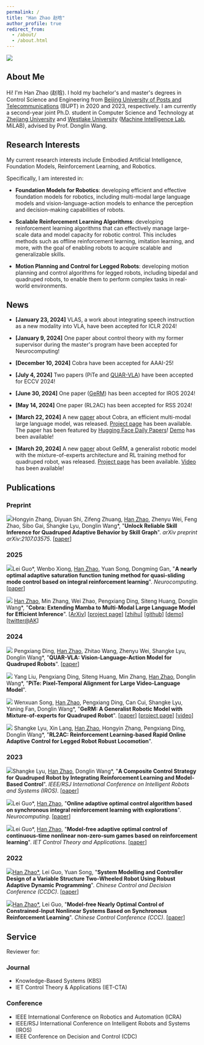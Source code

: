```yaml
---
permalink: /
title: "Han Zhao 赵晗"
author_profile: true
redirect_from: 
  - /about/
  - /about.html
---
```


<a href="https://hits.seeyoufarm.com"><img src="https://hits.seeyoufarm.com/api/count/incr/badge.svg?url=https%3A%2F%2Fh-zhao1997.github.io&count_bg=%2379C83D&title_bg=%23555555&icon=&icon_color=%23E7E7E7&title=hits+today%2Ftotal&edge_flat=false"/></a>

<h2 id='about'>About Me</h2>

Hi! I'm Han Zhao (赵晗). I hold my bachelor's and master's degrees in Control Science and Engineering from <a href="https://www.bupt.edu.cn/">Beijing University of Posts and Telecommunications</a> (BUPT) in 2020 and 2023, respectively. I am currently a second-year joint Ph.D. student in Computer Science and Technology at <a href="https://www.zju.edu.cn/">Zhejiang University</a> and <a href="https://www.westlake.edu.cn/">Westlake University</a> (<a href="https://milab.westlake.edu.cn/">Machine Intelligence Lab</a>, MiLAB), advised by Prof. Donglin Wang. 


<h2 id='research-interests'>Research Interests</h2>
My current research interests include Embodied Artificial Intelligence, Foundation Models, Reinforcement Learning, and Robotics. 

Specifically, I am interested in:
- **Foundation Models for Robotics**: developing efficient and effective foundation models for robotics, including multi-modal large language models and vision-language-action models to enhance the perception and decision-making capabilities of robots.

- **Scalable Reinforcement Learning Algorithms**: developing reinforcement learning algorithms that can effectively manage large-scale data and model capacity for robotic control. This includes methods such as offline reinforcement learning, imitation learning, and more, with the goal of enabling robots to acquire scalable and generalizable skills.

- **Motion Planning and Control for Legged Robots**: developing motion planning and control algorithms for legged robots, including bipedal and quadruped robots, to enable them to perform complex tasks in real-world environments.


<h2 id='news'>News</h2>

* **[January 23, 2024]** VLAS, a work about integrating speech instruction as a new modality into VLA, have been accepted for ICLR 2024!

* **[January 9, 2024]** One paper about control theory with my former supervisor during the master's program have been accepted for Neurocomputing!

* **[December 10, 2024]** Cobra have been accepted for AAAI-25!

* **[July 4, 2024]** Two papers (PiTe and [QUAR-VLA](https://arxiv.org/abs/2312.14457)) have been accepted for ECCV 2024!

* **[June 30, 2024]** One paper ([GeRM](https://arxiv.org/abs/2403.13358)) has been accepted for IROS 2024!

* **[May 14, 2024]** One paper (RL2AC) has been accepted for RSS 2024!

* **[March 22, 2024]** A new [paper](https://arxiv.org/abs/2403.14520) about Cobra, an efficient multi-modal large language model, was released. [Project page](https://sites.google.com/view/cobravlm) has been available. The paper has been featured by [Hugging Face Daily Papers](https://huggingface.co/papers?date=2024-03-22)! [Demo](https://huggingface.co/spaces/han1997/cobra) has been available!

* **[March 20, 2024]** A new [paper](https://arxiv.org/abs/2403.13358) about GeRM, a generalist robotic model with the mixture-of-experts architecture and RL training method for quadruped robot, was released. [Project page](https://songwxuan.github.io/GeRM/) has been available. [Video](https://www.youtube.com/watch?v=tjgIxsXW0JU) has been available!


<h2 id='publications'>Publications</h2>

### Preprint

<a href="https://arxiv.org/abs/2311.06015" target="_blank"><img src="https://img.shields.io/badge/arXiv-2311.06015-B31B1B?style=for-the-badge"></a>Hongyin Zhang, Diyuan Shi, Zifeng Zhuang, <u>Han Zhao</u>, Zhenyu Wei, Feng Zhao, Sibo Gai, Shangke Lyu, Donglin Wang\*, &quot;**Unlock Reliable Skill Inference for Quadruped Adaptive Behavior by Skill Graph**&quot;. *arXiv preprint arXiv:2107.03575*. [[paper](https://arxiv.org/abs/2311.06015)]

### 2025
<a href="https://www.sciencedirect.com/science/article/pii/S0925231225000359?via%3Dihub" target="_blank"><img src="https://img.shields.io/badge/Neuro-2025-green?style=for-the-badge"></a>Lei Guo\*, Wenbo Xiong, <u>Han Zhao</u>, Yuan Song, Dongming Gan, &quot;**A nearly optimal adaptive saturation function tuning method for quasi-sliding mode control based on integral reinforcement learning**&quot;. *Neurocomputing*. [[paper](https://www.sciencedirect.com/science/article/pii/S0925231225000359?via%3Dihub)]

<a href="https://arxiv.org/abs/2403.14520" target="_blank"><img src="https://img.shields.io/badge/AAAI-2025-blue?style=for-the-badge"></a> <u>Han Zhao</u>, Min Zhang, Wei Zhao, Pengxiang Ding, Siteng Huang, Donglin Wang\*, &quot;**Cobra: Extending Mamba to Multi-Modal Large Language Model for Efficient Inference**&quot;. [[ArXiv](https://arxiv.org/pdf/2403.14520.pdf)] [[project page](https://sites.google.com/view/cobravlm)] [[zhihu](https://zhuanlan.zhihu.com/p/688544752)] [[github](https://github.com/h-zhao1997/cobra)] [[demo](https://huggingface.co/spaces/han1997/cobra)] [[twitter@AK](https://twitter.com/_akhaliq/status/1771033002748837953?t=6S4PVZXg6GcXqi_-PFzipw&s=19)]

### 2024
<a href="https://arxiv.org/abs/2312.14457" target="_blank"><img src="https://img.shields.io/badge/ECCV-2024-blue?style=for-the-badge"></a> Pengxiang Ding, <u>Han Zhao</u>, Zhitao Wang, Zhenyu Wei, Shangke Lyu, Donglin Wang\*, &quot;**QUAR-VLA: Vision-Language-Action Model for Quadruped Robots**&quot;. [[paper](https://arxiv.org/abs/2312.14457)]

<a target="_blank"><img src="https://img.shields.io/badge/ECCV-2024-blue?style=for-the-badge"></a> Yang Liu, Pengxiang Ding, Siteng Huang, Min Zhang, <u>Han Zhao</u>, Donglin Wang\*, &quot;**PiTe: Pixel-Temporal Alignment for Large Video-Language Model**&quot;.

<a href="https://arxiv.org/abs/2403.13358" target="_blank"><img src="https://img.shields.io/badge/IROS-2024-blue?style=for-the-badge"></a> Wenxuan Song, <u>Han Zhao</u>, Pengxiang Ding, Can Cui, Shangke Lyu, Yaning Fan, Donglin Wang\*, &quot;**GeRM: A Generalist Robotic Model with Mixture-of-experts for Quadruped Robot**&quot;. [[paper](https://arxiv.org/abs/2403.13358)] [[project page](https://songwxuan.github.io/GeRM/)] [[video](https://www.youtube.com/watch?v=tjgIxsXW0JU)]

<a target="_blank"><img src="https://img.shields.io/badge/RSS-2024-blue?style=for-the-badge"></a> Shangke Lyu, Xin Lang, <u>Han Zhao</u>, Hongyin Zhang, Pengxiang Ding, Donglin Wang\*, &quot;**RL2AC: Reinforcement Learning-based Rapid Online Adaptive Control for Legged Robot Robust Locomotion**&quot;.

### 2023
<a href="https://ieeexplore.ieee.org/document/10341908/" target="_blank"><img src="https://img.shields.io/badge/IROS-2023-blue?style=for-the-badge"></a>Shangke Lyu, <u>Han Zhao</u>, Donglin Wang\*, &quot;**A Composite Control Strategy for Quadruped Robot by Integrating Reinforcement Learning and Model-Based Control**&quot;. *IEEE/RSJ International Conference on Intelligent Robots and Systems (IROS)*. [[paper](https://ieeexplore.ieee.org/document/10341908/)]

<a href="https://www.sciencedirect.com/science/article/abs/pii/S092523122201431X/" target="_blank"><img src="https://img.shields.io/badge/Neuro-2023-green?style=for-the-badge"></a>Lei Guo\*, <u>Han Zhao</u>, &quot;**Online adaptive optimal control algorithm based on synchronous integral reinforcement learning with explorations**&quot;. *Neurocomputing*. [[paper](https://www.sciencedirect.com/science/article/abs/pii/S092523122201431X/)]

<a href="https://ietresearch.onlinelibrary.wiley.com/doi/full/10.1049/cth2.12376/" target="_blank"><img src="https://img.shields.io/badge/IET%20CTA-2023-green?style=for-the-badge"></a>Lei Guo\*, <u>Han Zhao</u>, &quot;**Model‐free adaptive optimal control of continuous‐time nonlinear non‐zero‐sum games based on reinforcement learning**&quot;. *IET Control Theory and Applications*. [[paper](https://ietresearch.onlinelibrary.wiley.com/doi/full/10.1049/cth2.12376/)]

### 2022
<a href="https://ieeexplore.ieee.org/document/10033602/" target="_blank"><img src="https://img.shields.io/badge/CCDC-2022-blue?style=for-the-badge"></a><u>Han Zhao*</u>, Lei Guo, Yuan Song, &quot;**System Modelling and Controller Design of a Variable Structure Two-Wheeled Robot Using Robust Adaptive Dynamic Programming**&quot;. *Chinese Control and Decision Conference (CCDC)*. [[paper](https://ieeexplore.ieee.org/document/10033602)]

<a href="https://ieeexplore.ieee.org/document/9902515/" target="_blank"><img src="https://img.shields.io/badge/CCC-2022-blue?style=for-the-badge"></a><u>Han Zhao*</u>, Lei Guo, &quot;**Model-free Nearly Optimal Control of Constrained-Input Nonlinear Systems Based on Synchronous Reinforcement Learning**&quot;. *Chinese Control Conference (CCC)*. [[paper](https://ieeexplore.ieee.org/document/9902515/)]


<h2 id='service'>Service</h2>

Reviewer for:

### Journal
- Knowledge-Based Systems (KBS)
- IET Control Theory & Applications (IET-CTA)

### Conference
- IEEE International Conference on Robotics and Automation (ICRA)
- IEEE/RSJ International Conference on Intelligent Robots and Systems (IROS)
- IEEE Conference on Decision and Control (CDC)
